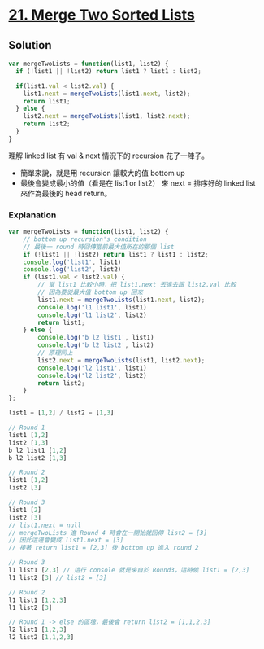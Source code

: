 # [21. Merge Two Sorted Lists](https://leetcode.com/problems/merge-two-sorted-lists/)

## Solution

```js
var mergeTwoLists = function(list1, list2) {
  if (!list1 || !list2) return list1 ? list1 : list2;

  if(list1.val < list2.val) {
    list1.next = mergeTwoLists(list1.next, list2);
    return list1;
  } else {
    list2.next = mergeTwoLists(list1, list2.next);
    return list2;
  }
}
```

理解 linked list 有 val & next 情況下的 recursion 花了一陣子。
- 簡單來說，就是用 recursion 讓較大的值 bottom up
- 最後會變成最小的值（看是在 list1 or list2） 來 next = 排序好的 linked list 來作為最後的 head return。

### Explanation
```js
var mergeTwoLists = function(list1, list2) {
    // bottom up recursion's condition
    // 最後一 round 時回傳當前最大值所在的那個 list
    if (!list1 || !list2) return list1 ? list1 : list2;
    console.log('list1', list1)
    console.log('list2', list2)
    if (list1.val < list2.val) {
        // 當 list1 比較小時，把 list1.next 丟進去跟 list2.val 比較
        // 因為要從最大值 bottom up 回來
        list1.next = mergeTwoLists(list1.next, list2);
        console.log('l1 list1', list1)
        console.log('l1 list2', list2)
        return list1;
    } else {
        console.log('b l2 list1', list1)
        console.log('b l2 list2', list2)
        // 原理同上
        list2.next = mergeTwoLists(list1, list2.next);
        console.log('l2 list1', list1)
        console.log('l2 list2', list2)
        return list2;
    }
};

list1 = [1,2] / list2 = [1,3]

// Round 1
list1 [1,2]
list2 [1,3]
b l2 list1 [1,2]
b l2 list2 [1,3]

// Round 2
list1 [1,2]
list2 [3]

// Round 3
list1 [2]
list2 [3]
// list1.next = null
// mergeTwoLists 進 Round 4 時會在一開始就回傳 list2 = [3]
// 因此這邊會變成 list1.next = [3]
// 接著 return list1 = [2,3] 後 bottom up 進入 round 2

// Round 3
l1 list1 [2,3] // 這行 console 就是來自於 Round3，這時候 list1 = [2,3]
l1 list2 [3] // list2 = [3]

// Round 2
l1 list1 [1,2,3]
l1 list2 [3]

// Round 1 -> else 的區塊，最後會 return list2 = [1,1,2,3]
l2 list1 [1,2,3]
l2 list2 [1,1,2,3]
```
